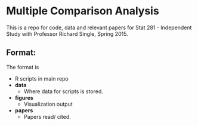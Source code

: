 # Multiple Comparison Analysis

This is a repo for code, data and relevant papers for Stat 281 - Independent Study with Professor Richard Single, Spring 2015. 

## Format: 

The format is 

- R scripts in main repo
- __data__
	* Where data for scripts is stored.
- __figures__
	* Visualization output
- __papers__
	* Papers read/ cited.

